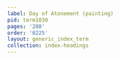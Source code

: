 ```yaml
---
label: Day of Atonement (painting)
pid: term1030
pages: '280'
order: '0225'
layout: generic_index_term
collection: index-headings
---
```

